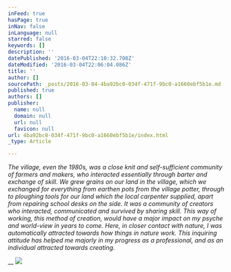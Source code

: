 ```yaml
---
inFeed: true
hasPage: true
inNav: false
inLanguage: null
starred: false
keywords: []
description: ''
datePublished: '2016-03-04T22:10:32.708Z'
dateModified: '2016-03-04T22:06:04.086Z'
title: ''
author: []
sourcePath: _posts/2016-03-04-4ba92bc0-034f-471f-9bc0-a1660ebf5b1e.md
published: true
authors: []
publisher:
  name: null
  domain: null
  url: null
  favicon: null
url: 4ba92bc0-034f-471f-9bc0-a1660ebf5b1e/index.html
_type: Article

---
```

_The village, even the 1980s, was a close knit and self-sufficient 
community of farmers and makers, who interacted essentially through 
barter and exchange of skill. We grew grains on our land in the village,
which we exchanged for everything from earthen pots from the village 
potter, through to ploughing tools for our land which the local 
carpenter supplied, apart from repairing school desks on the side. It 
was a community of creators who interacted, communicated and survived by
sharing skill. This way of working, this method of creation, would have
a major impact on my psyche and world-view in years to come. Here, in 
closer contact with nature, I was automatically attracted towards how 
things in nature work. This inquiring attitude has helped me majorly in 
my progress as a professional, and as an individual attracted towards 
creating._

__
![](https://the-grid-user-content.s3-us-west-2.amazonaws.com/3b48fa6a-3471-470c-bf6a-9d8380333c0c.jpg)